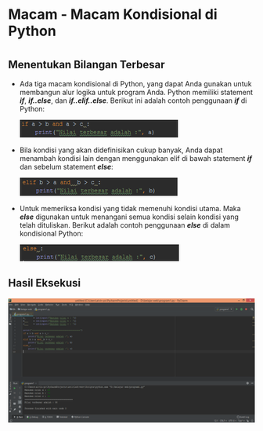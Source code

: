 # Macam - Macam Kondisional di Python
 #
## Menentukan Bilangan Terbesar ##

- Ada tiga macam kondisional di Python, yang dapat Anda gunakan untuk membangun alur logika untuk program Anda. 
Python memiliki statement _**if**_, _**if..else**_, dan _**if..elif..else**_. 
Berikut ini adalah contoh penggunaan _**if**_ di Python:

	![alt text](b.png)

- Bila kondisi yang akan didefinisikan cukup banyak, Anda dapat menambah kondisi lain dengan menggunakan elif di bawah statement _**if**_ dan sebelum statement _**else**_:

	![alt text](c.png)

- Untuk memeriksa kondisi yang tidak memenuhi kondisi utama. 
Maka _**else**_ digunakan untuk menangani semua kondisi selain kondisi yang telah dituliskan. 
Berikut adalah contoh penggunaan _**else**_ di dalam kondisional Python:

	![alt text](d.png)

## Hasil Eksekusi ##

![alt text](a.png)
